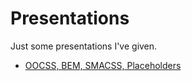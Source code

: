 # Presentations

Just some presentations I've given.

- [OOCSS, BEM, SMACSS, Placeholders](https://github.com/corysimmons/presentations/tree/master/oocss_bem_smacss_placeholders)